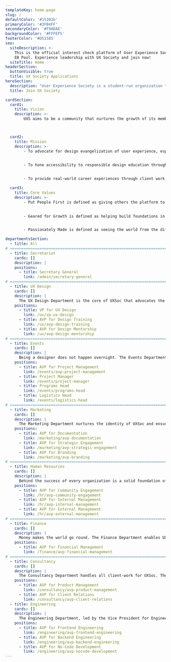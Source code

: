 ```yaml
---
templateKey: home-page
slug: /
defaultColor: '#15202b'
primaryColor: '#3FB4FF'
secondaryColor: '#F9ADAE'
backgroundColor: '#FFFEF5'
footerColor: '#D51585'
seo:
  siteDescription: >-
    This is the official interest check platform of User Experience Society for
    EB Pool. Experience leadership with UX Society and join now!
  siteTitle: Home
headerSection:
  buttonVisible: true
  title: UX Society Applications
heroSection:
  description: "User Experience Society is a student-run organization that advocates and practices human-centered design. We combine this with a growth mindset, to create a strong mentorship culture that raises design leaders who are capable of creating positive change in the community."
  title: Join UX Society

cardSection:
  card1:
    title: Vision
    description: >- 
        UXS aims to be a community that nurtures the growth of its members, forges them to be responsible design leaders, and solves problems of society through user experience design.



  card2:
    title: Mission
    description: >- 
        - To advocate for design evangelization of user experience, especially for university students, and foster a global community of design leaders via chapter creations
        

        - To hone accessibility to responsible design education through facilitating projects and workshops, providing mentorship programs, and creating learning resources


        - To provide real-world career experiences through client work that comes from the organization’s various services

  card3:
    title: Core Values
    description: >- 
        - Put People First is defined as giving others the platform to be part of the design process and creating meaningful experiences that go beyond the screen
        

        - Geared for Growth is defined as helping build foundations in UX techniques and theories through activities in community-building and product development


        - Passionately Made is defined as seeing the world from the different views of all people to understand realities and solve problems

departmentsSection:
  - title: All
# ====================================================================================================
  - title: Secretariat
    cards: []
    description: |
    positions:
      - title: Secretary General
        link: /admin/secretary-general
# ====================================================================================================
  - title: UX Design
    cards: []
    description: |
      The UX Design Department is the core of UXSoc that advocates the practice and education of user experience. The department handles the product design side of client projects from in and outside of Ateneo, as well as provide mentorship on the field of UX Design.
    positions:
      - title: VP for UX Design
        link: /ux/vp-ux-design
      - title: AVP for Design Training
        link: /ux/avp-design-training
      - title: AVP for Design Mentorship
        link: /ux/avp-design-mentorship
# ====================================================================================================
  - title: Events
    cards: []
    description: |
      Being a designer does not happen overnight. The Events Department designs event experiences that nurture the growth of the members of UXSoc.
    positions:
      - title: AVP for Project Management
        link: /events/avp-project-management
      - title: Project Manager
        link: /events/project-manager
      - title: Programs Head
        link: /events/programs-head
      - title: Logistics Head
        link: /events/logistics-head
# ====================================================================================================
  - title: Marketing
    cards: []
    description: |
      The Marketing Department nurtures the identity of UXSoc and ensures that the organization is well represented on all platforms through campaign strategies for content and promotional materials.
    positions:
      - title: AVP for Documentation
        link: /marketing/avp-documentation
      - title: AVP for Strategic Engagement
        link: /marketing/avp-strategic-engagement
      - title: AVP for Branding
        link: /marketing/avp-branding
# ====================================================================================================
  - title: Human Resources
    cards: []
    description: |
      Behind the success of every organization is a solid foundation of trust and sense of community. The Human Resources Department organizes projects and initiatives that create an environment where the members can explore, connect, and grow.
    positions:
      - title: AVP for Community Engagement
        link: /hr/avp-community-engagement
      - title: AVP for Internal Management
        link: /hr/avp-internal-management
      - title: AVP for External Management
        link: /hr/avp-external-management
# ====================================================================================================
  - title: Finance
    cards: []
    description: |
      Money makes the world go round. The Finance Department enables UXSoc's activities to happen by allocating and maximizing the organization’s funds to continue its mission of evangelizing user experience.
    positions:
      - title: AVP for Financial Management
        link: /finance/avp-financial-management
# ====================================================================================================
  - title: Consultancy
    cards: []
    description: |
      The Consultancy Department handles all client-work for UXSoc. They are responsible for leading cross-functional teams of Product Designers, Developers, and UX Researchers while ensuring the success of a product that supports the business goals of an organization.
    positions:
      - title: AVP for Product Management
        link: /consultancy/avp-product-management
      - title: AVP for Client Relations
        link: /consultancy/avp-client-relations
  - title: Engineering
    cards: []
    description: |
      The Engineering Department, led by the Vice President for Engineering, focuses on developing the website projects of UXS and its clients both in Front-End and Back-End Engineering. It is composed of the AVP for Front-End Engineering, AVP for Back-End Engineering, AVP for No-code Development, and their pool members.
    positions:
      - title: AVP for Frontend Engineering
        link: /engineering/avp-frontend-engineering
      - title: AVP for Backend Engineering
        link: /engineering/avp-backend-engineering
      - title: AVP for No-Code Development
        link: /engineering/avp-nocode-development
---
```

